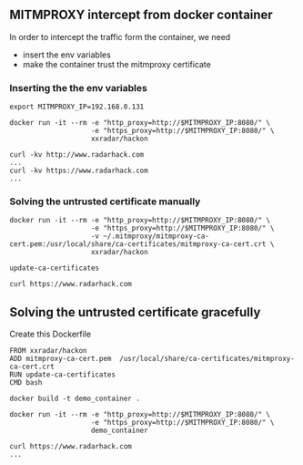 ## MITMPROXY intercept from docker container
In order to intercept the traffic form the container, we need
- insert the env variables
- make the container trust the mitmproxy certificate

### Inserting the the env variables
```
export MITMPROXY_IP=192.168.0.131

docker run -it --rm -e "http_proxy=http://$MITMPROXY_IP:8080/" \
                    -e "https_proxy=http://$MITMPROXY_IP:8080/" \
                    xxradar/hackon
```

```
curl -kv http://www.radarhack.com
...
curl -kv https://www.radarhack.com
...
```


### Solving the untrusted certificate manually
```
docker run -it --rm -e "http_proxy=http://$MITMPROXY_IP:8080/" \
                    -e "https_proxy=http://$MITMPROXY_IP:8080/" \
                    -v ~/.mitmproxy/mitmproxy-ca-cert.pem:/usr/local/share/ca-certificates/mitmproxy-ca-cert.crt \
                    xxradar/hackon
```
```
update-ca-certificates
```
```
curl https://www.radarhack.com
```
## Solving the untrusted certificate gracefully
Create this Dockerfile
```
FROM xxradar/hackon
ADD mitmproxy-ca-cert.pem  /usr/local/share/ca-certificates/mitmproxy-ca-cert.crt
RUN update-ca-certificates
CMD bash
```
```
docker build -t demo_container .
```
```
docker run -it --rm -e "http_proxy=http://$MITMPROXY_IP:8080/" \
                    -e "https_proxy=http://$MITMPROXY_IP:8080/" \
                    demo_container
```
```
curl https://www.radarhack.com
...
```
